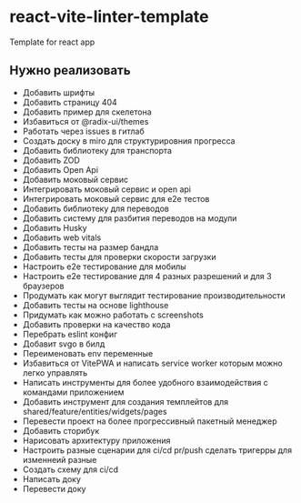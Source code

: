 # react-vite-linter-template

Template for react app

## Нужно реализовать

* Добавить шрифты
* Добавить страницу 404
* Добавить пример для скелетона
* Избавиться от @radix-ui/themes
* Работать через issues в гитлаб
* Создать доску в miro для структурировния прогресса
* Добавить библиотеку для транспорта
* Добавить ZOD
* Добавить Open Api
* Добавить моковый сервис
* Интегрировать моковый сервис и open api
* Интегрировать моковый сервис для e2e тестов
* Добавить библиотеку для переводов
* Добавить систему для разбития переводов на модули
* Добавить Husky
* Добавить web vitals
* Добавить тесты на размер бандла
* Добавить тесты для проверки скорости загрузки
* Настроить e2e тестирование для мобилы
* Настроить e2e тестирование для 4 разных разрешений и для 3 браузеров
* Продумать как могут выглядит тестирование производительности
* Добавить тесты на основе lighthouse
* Придумать как можно работать c screenshots
* Добавить проверки на качество кода
* Перебрать eslint конфиг
* Добавит svgo в билд
* Переименовать env переменные
* Избавиться от VitePWA и написать service worker которым можно легко управлять
* Написать инструменты для более удобного взаимодействия с командами приложением
* Добавить инструмент для создания темплейтов для shared/feature/entities/widgets/pages
* Перевести проект на более прогрессивный пакетный менеджер
* Добавить сторибук
* Нарисовать архитектуру приложения
* Настроить разные сценарии для ci/cd pr/push сделать тригерры для изменнеий разные
* Создать схему для ci/cd
* Написать доку
* Перевести доку
